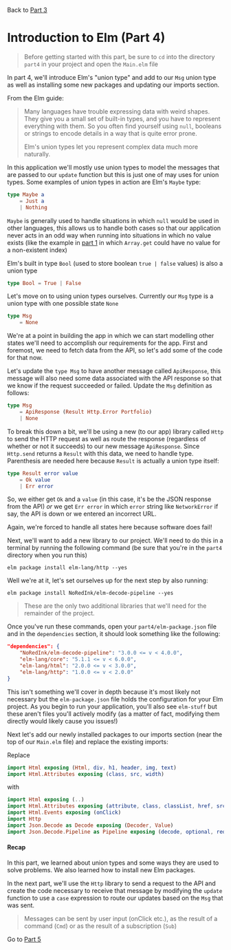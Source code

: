 
Back to [Part 3](../part3/README.md)

# Introduction to Elm (Part 4)

>Before getting started with this part, be sure to `cd` into the directory `part4` in your project and open the `Main.elm` file

In part 4, we'll introduce Elm's "union type" and add to our `Msg` union type as well as installing some new packages
and updating our imports section.

From the Elm guide:
>Many languages have trouble expressing data with weird shapes. They give you a small set of built-in types, and you have to represent everything with them. So you often find yourself using `null`, booleans or strings to encode details in a way that is quite error prone.
>
>Elm's union types let you represent complex data much more naturally.

In this application we'll mostly use union types to model the messages that are passed to
our `update` function but this is just one of may uses for union types. Some examples of union types in
action are Elm's `Maybe` type:

```elm
type Maybe a
    = Just a
    | Nothing
```

`Maybe` is generally used to handle situations in which `null` would be used in other languages, this allows
us to handle both cases so that our application never acts in an odd way when running into situations in
which no value exists (like the example in [part 1](https://github.com/Elm-Detroit/elm-workshop/blob/master/part1/README.md#array) in which `Array.get` could have no value for a non-existent
index)

Elm's built in type `Bool` (used to store boolean `true | false` values) is also a union type

```elm
type Bool = True | False
```

Let's move on to using union types ourselves. Currently our `Msg` type is a union type with one possible
state `None`

```elm
type Msg
    = None
```

We're at a point in building the app in which we can start modelling other states we'll need to accomplish
our requirements for the app. First and foremost, we need to fetch data from the API, so let's add some of the code
 for that now.
 
Let's update the `type Msg` to have another message called `ApiResponse`, this message will also need some data associated
with the API response so that we know if the request succeeded or failed. Update the `Msg` definition as follows:

```elm
type Msg
    = ApiResponse (Result Http.Error Portfolio)
    | None
```

To break this down a bit, we'll be using a new (to our app) library called `Http` to send the HTTP request as well as
route the response (regardless of whether or not it succeeds) to our new message `ApiResponse`. Since `Http.send` 
returns a `Result` with this data, we need to handle type. Parenthesis are needed here because `Result` is actually
a union type itself:

```elm
type Result error value
    = Ok value
    | Err error
```

So, we either get `Ok` and a `value` (in this case, it's be the JSON response from the API) _or_ we get `Err error` in 
which `error` string like `NetworkError` if say, the API is down or we entered an incorrect URL. 

Again, we're forced to handle all states here because software does fail!

Next, we'll want to add a new library to our project. We'll need to do this in a terminal by running the following
command (be sure that you're in the `part4` directory when you run this)

`elm package install elm-lang/http --yes`

Well we're at it, let's set ourselves up for the next step by also running:

`elm package install NoRedInk/elm-decode-pipeline --yes`

>These are the only two additional libraries that we'll need for the remainder of the project.

Once you've run these commands, open your `part4/elm-package.json` file and in the `dependencies` section, it
should look something like the following: 

```json
"dependencies": {
    "NoRedInk/elm-decode-pipeline": "3.0.0 <= v < 4.0.0",
    "elm-lang/core": "5.1.1 <= v < 6.0.0",
    "elm-lang/html": "2.0.0 <= v < 3.0.0",
    "elm-lang/http": "1.0.0 <= v < 2.0.0"
}
```

This isn't something we'll cover in depth because it's most likely not necessary but the `elm-package.json`
file holds the configuration for your Elm project. As you begin to run your application, you'll also see `elm-stuff` but
these aren't files you'll actively modify (as a matter of fact, modifying them directly would likely cause you issues!)

Next let's add our newly installed packages to our imports section (near the top of our `Main.elm` file) and replace the
existing imports: 

Replace

```elm
import Html exposing (Html, div, h1, header, img, text)
import Html.Attributes exposing (class, src, width)
```

with

```elm
import Html exposing (..)
import Html.Attributes exposing (attribute, class, classList, href, src, target, type_, width)
import Html.Events exposing (onClick)
import Http
import Json.Decode as Decode exposing (Decoder, Value)
import Json.Decode.Pipeline as Pipeline exposing (decode, optional, required)
```

#### Recap
In this part, we learned about union types and some ways they are used to solve problems. We also learned how to install
new Elm packages. 

In the next part, we'll use the `Http` library to send a request to the API and create the code necessary to receive that
message by modifying the `update` function to use a `case` expression to route our updates based on the `Msg` that was
sent.

>Messages can be sent by user input (onClick etc.), as the result of a command (`Cmd`) or as the result of a subscription 
(`Sub`)  

Go to [Part 5](../part5/README.md)